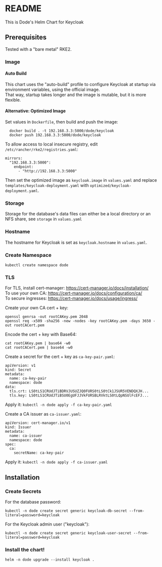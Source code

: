 # README #

This is Dode's Helm Chart for Keycloak

## Prerequisites ##

Tested with a "bare metal" RKE2.

### Image ###

#### Auto Build ####

This chart uses the "auto-build" profile to configure Keycloak at startup via
environment variables, using the official image.  
That way, startup takes longer and the image is mutable, but it is more flexible.

#### Alternative: Optimized Image ####

Set values in `Dockerfile`, then build and push the image:

      docker build . -t 192.168.3.3:5000/dode/keycloak
      docker push 192.168.3.3:5000/dode/keycloak

To allow access to local insecure registry, edit `/etc/rancher/rke2/registries.yaml`:

    mirrors:
      "192.168.3.3:5000":
        endpoint:
          - "http://192.168.3.3:5000"

Then set the optimized image as `keycloak.image` in `values.yaml` and replace 
`templates/keycloak-deployment.yaml` with `optimized/keycloak-deployment.yaml`.

### Storage ###

Storage for the database's data files can either be a local directory or an NFS share, 
see `storage` in `values.yaml`

### Hostname ###

The hostname for Keycloak is set as `keycloak.hostname` in `values.yaml`.

### Create Namespace ###

    kubectl create namespace dode

### TLS ###

For TLS, install cert-manager: https://cert-manager.io/docs/installation/  
To use your own CA: https://cert-manager.io/docs/configuration/ca/  
To secure ingresses: https://cert-manager.io/docs/usage/ingress/  

Create your own CA cert + key:  

    openssl genrsa -out rootCAKey.pem 2048
    openssl req -x509 -sha256 -new -nodes -key rootCAKey.pem -days 3650 -out rootCACert.pem

Encode the cert + key with Base64:  

    cat rootCAKey.pem | base64 -w0
    cat rootCACert.pem | base64 -w0

Create a secret for the cert + key as `ca-key-pair.yaml`:

    apiVersion: v1
    kind: Secret
    metadata:
      name: ca-key-pair
      namespace: dode
    data:
      tls.crt: LS0tLS1CRUdJTiBDRVJUSUZJQ0FURS0tLS0tCk1JSUR5VENDQXJH...
      tls.key: LS0tLS1CRUdJTiBSU0EgUFJJVkFURSBLRVktLS0tLQpNSUlFcEFJ...

Apply it: `kubectl -n dode apply -f ca-key-pair.yaml`

Create a CA issuer as `ca-issuer.yaml`:

    apiVersion: cert-manager.io/v1
    kind: Issuer
    metadata:
      name: ca-issuer
      namespace: dode
    spec:
      ca:
        secretName: ca-key-pair

Apply it: `kubectl -n dode apply -f ca-issuer.yaml`

## Installation ##

### Create Secrets ###

For the database password:

    kubectl -n dode create secret generic keycloak-db-secret --from-literal=password=keycloak

For the Keycloak admin user ("keycloak"):

    kubectl -n dode create secret generic keycloak-user-secret --from-literal=password=keycloak

### Install the chart! ###

    helm -n dode upgrade --install keycloak .
